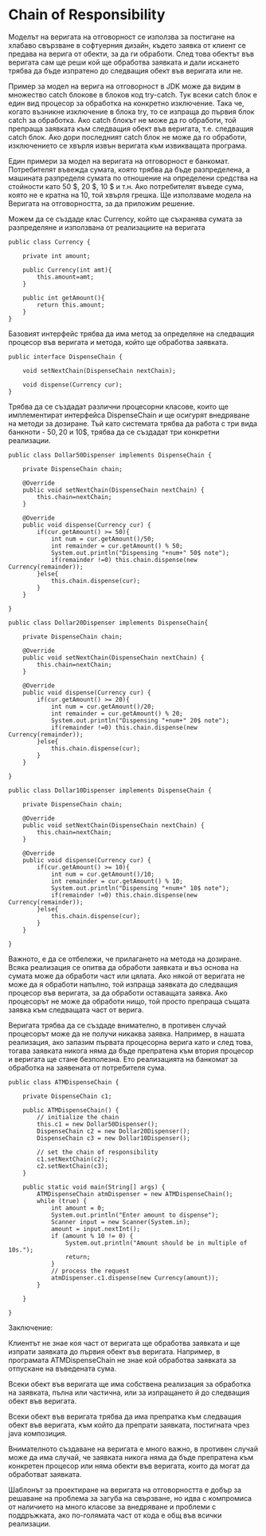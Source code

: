 # Chain of Responsibility

Моделът на веригата на отговорност се използва за постигане на хлабаво свързване в софтуерния дизайн, където заявка от клиент се предава на верига от обекти, за да ги обработи. След това обектът във веригата сам ще реши кой ще обработва заявката и дали искането трябва да бъде изпратено до следващия обект във веригата или не.

Пример за модел на верига на отговорност в JDK може да видим в множество catch блокове в блоков код try-catch. Тук всеки catch блок е един вид процесор за обработка на конкретно изключение. Така че, когато възникне изключение в блока try, то се изпраща до първия блок catch за обработка. Ако catch блокът не може да го обработи, той препраща заявката към следващия обект във веригата, т.е. следващия catch блок. Ако дори последният catch блок не може да го обработи, изключението се хвърля извън веригата към извикващата програма.

Един примери за модел на веригата на отговорност е банкомат. Потребителят въвежда сумата, която трябва да бъде разпределена, а машината разпределя сумата по отношение на определени средства на стойности като 50 $, 20 $, 10 $ и т.н. Ако потребителят въведе сума, която не е кратна на 10, той хвърля грешка. Ще използваме модела на Веригата на отговорността, за да приложим решение.

Можем да се създаде клас Currency, който ще съхранява сумата за разпределяне и използвана от реализациите на веригата

```
public class Currency {

	private int amount;
	
	public Currency(int amt){
		this.amount=amt;
	}
	
	public int getAmount(){
		return this.amount;
	}
}
```

Базовият интерфейс трябва да има метод за определяне на следващия процесор във веригата и метода, който ще обработва заявката.

```
public interface DispenseChain {

	void setNextChain(DispenseChain nextChain);
	
	void dispense(Currency cur);
}
```

Трябва да се създадат различни процесорни класове, които ще имплементират интерфейса DispenseChain и ще осигурят внедряване на методи за дозиране. Тъй като системата трябва да работа с три вида банкноти - 50$, 20$ и 10$, трябва да се създадат три конкретни реализации.

```
public class Dollar50Dispenser implements DispenseChain {

	private DispenseChain chain;
	
	@Override
	public void setNextChain(DispenseChain nextChain) {
		this.chain=nextChain;
	}

	@Override
	public void dispense(Currency cur) {
		if(cur.getAmount() >= 50){
			int num = cur.getAmount()/50;
			int remainder = cur.getAmount() % 50;
			System.out.println("Dispensing "+num+" 50$ note");
			if(remainder !=0) this.chain.dispense(new Currency(remainder));
		}else{
			this.chain.dispense(cur);
		}
	}

}
```

```
public class Dollar20Dispenser implements DispenseChain{

	private DispenseChain chain;
	
	@Override
	public void setNextChain(DispenseChain nextChain) {
		this.chain=nextChain;
	}

	@Override
	public void dispense(Currency cur) {
		if(cur.getAmount() >= 20){
			int num = cur.getAmount()/20;
			int remainder = cur.getAmount() % 20;
			System.out.println("Dispensing "+num+" 20$ note");
			if(remainder !=0) this.chain.dispense(new Currency(remainder));
		}else{
			this.chain.dispense(cur);
		}
	}

}
```

```
public class Dollar10Dispenser implements DispenseChain {

	private DispenseChain chain;
	
	@Override
	public void setNextChain(DispenseChain nextChain) {
		this.chain=nextChain;
	}

	@Override
	public void dispense(Currency cur) {
		if(cur.getAmount() >= 10){
			int num = cur.getAmount()/10;
			int remainder = cur.getAmount() % 10;
			System.out.println("Dispensing "+num+" 10$ note");
			if(remainder !=0) this.chain.dispense(new Currency(remainder));
		}else{
			this.chain.dispense(cur);
		}
	}

}
```

Важното, е да се отбележи, че прилагането на метода на дозиране. Всяка реализация се опитва да обработи заявката и въз основа на сумата може да обработи част или цялата. Ако някой от веригата не може да я обработи напълно, той изпраща заявката до следващия процесор във веригата, за да обработи оставащата заявка. Ако процесорът не може да обработи нищо, той просто препраща същата заявка към следващата част от верига.

Веригата трябва да се създаде внимателно, в противен случай процесорът може да не получи никаква заявка. Например, в нашата реализация, ако запазим първата процесорна верига като и след това, тогава заявката никога няма да бъде препратена към втория процесор и веригата ще стане безполезна. Ето реализацията на банкомат за обработка на заявената от потребителя сума.

```
public class ATMDispenseChain {

	private DispenseChain c1;

	public ATMDispenseChain() {
		// initialize the chain
		this.c1 = new Dollar50Dispenser();
		DispenseChain c2 = new Dollar20Dispenser();
		DispenseChain c3 = new Dollar10Dispenser();

		// set the chain of responsibility
		c1.setNextChain(c2);
		c2.setNextChain(c3);
	}

	public static void main(String[] args) {
		ATMDispenseChain atmDispenser = new ATMDispenseChain();
		while (true) {
			int amount = 0;
			System.out.println("Enter amount to dispense");
			Scanner input = new Scanner(System.in);
			amount = input.nextInt();
			if (amount % 10 != 0) {
				System.out.println("Amount should be in multiple of 10s.");
				return;
			}
			// process the request
			atmDispenser.c1.dispense(new Currency(amount));
		}

	}

}
```

Заключение:

Клиентът не знае коя част от веригата ще обработва заявката и ще изпрати заявката до първия обект във веригата. Например, в програмата ATMDispenseChain не знае кой обработва заявката за отпускане на въведената сума.

Всеки обект във веригата ще има собствена реализация за обработка на заявката, пълна или частична, или за изпращането й до следващия обект във веригата.

Всеки обект във веригата трябва да има препратка към следващия обект във веригата, към който да препрати заявката, постигната чрез java композиция.

Внимателното създаване на веригата е много важно, в противен случай може да има случай, че заявката никога няма да бъде препратена към конкретен процесор или няма обекти във веригата, които да могат да обработват заявката.

Шаблонът за проектиране на веригата на отговорността е добър за решаване на проблема за загуба на свързване, но идва с компромиса от наличието на много класове за внедряване и проблеми с поддръжката, ако по-голямата част от кода е общ във всички реализации.
